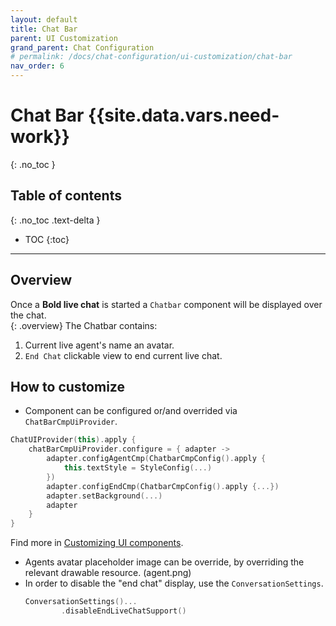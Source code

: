 ```yaml
---
layout: default
title: Chat Bar
parent: UI Customization
grand_parent: Chat Configuration 
# permalink: /docs/chat-configuration/ui-customization/chat-bar
nav_order: 6
---
```


# Chat Bar {{site.data.vars.need-work}}
{: .no_toc }

## Table of contents
{: .no_toc .text-delta }

- TOC
{:toc}

---

## Overview
Once a **Bold live chat** is started a `Chatbar` component will be displayed over the chat.   
{: .overview}
The Chatbar contains:
 1. Current live agent's name an avatar.
 2. `End Chat` clickable view to end current live chat.

## How to customize

- Component can be configured or/and overrided via `ChatBarCmpUiProvider`. 
```kotlin
ChatUIProvider(this).apply {
    chatBarCmpUiProvider.configure = { adapter ->
        adapter.configAgentCmp(ChatbarCmpConfig().apply { 
            this.textStyle = StyleConfig(...)
        })
        adapter.configEndCmp(ChatbarCmpConfig().apply {...})
        adapter.setBackground(...)
        adapter
    }
}
```
Find more in [ Customizing UI components](https://github.com/bold360ai/GlobalDocs/wiki/AndroidChatCustomizations).

- Agents avatar placeholder image can be override, by overriding the relevant drawable resource. (agent.png)
- In order to disable the "end chat" display, use the `ConversationSettings`.
    ```kotlin
    ConversationSettings()...
            .disableEndLiveChatSupport()
    ```
